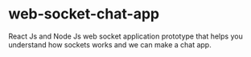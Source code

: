# web-socket-chat-app
React Js and Node Js web socket application prototype that helps you understand how sockets works and we can make a chat app.
